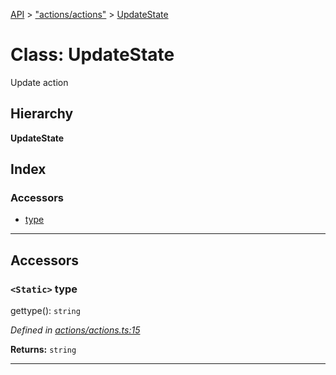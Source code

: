 [API](../README.md) > ["actions/actions"](../modules/_actions_actions_.md) > [UpdateState](../classes/_actions_actions_.updatestate.md)

# Class: UpdateState

Update action

## Hierarchy

**UpdateState**

## Index

### Accessors

* [type](_actions_actions_.updatestate.md#type)

---

## Accessors

<a id="type"></a>

### `<Static>` type

gettype(): `string`

*Defined in [actions/actions.ts:15](https://github.com/ngxs/store/blob/7d8137d/packages/store/src/actions/actions.ts#L15)*

**Returns:** `string`

___

